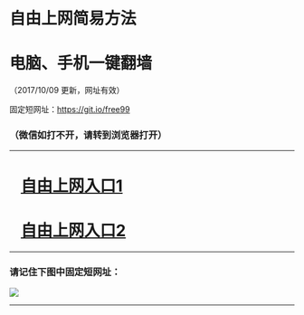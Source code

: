 ﻿# 自由上网简易方法

# 电脑、手机一键翻墙

（2017/10/09 更新，网址有效）

固定短网址：https://git.io/free99

### （微信如打不开，请转到浏览器打开）


***





# &nbsp;&nbsp; <a href="http://ft2568427903.fwq-tz-1001.info/fwqtz01.html?t=10090014150 " target="_blank">自由上网入口1</a>
# &nbsp;&nbsp; <a href="http://ft2648010446.fwq-tz-1002.info/fwqtz02.html?t=100900131225 " target="_blank">自由上网入口2</a>
***

### 请记住下图中固定短网址：

<img src="https://s3-us-west-2.amazonaws.com/fwq-1001/yjfq-20170905okok.png" /> 


***

